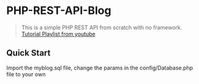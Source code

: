 # PHP-REST-API-Blog
> This is a simple PHP REST API from scratch with no framework.
[Tutorial Playlist from youtube](https://www.youtube.com/playlist?list=PLillGF-RfqbZ3_Xr8do7Q2R752xYrDRAo)

## Quick Start

Import the myblog.sql file, change the params in the config/Database.php file to your own
